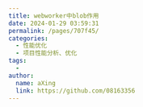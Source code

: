 ```yaml
---
title: webworker中blob作用
date: 2024-01-29 03:59:31
permalink: /pages/707f45/
categories:
  - 性能优化
  - 项目性能分析、优化
tags:
  - 
author: 
  name: aXing
  link: https://github.com/08163356
---
```





<!-- more -->
